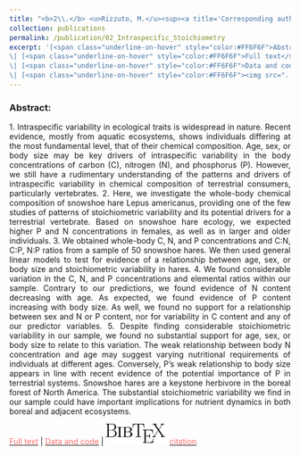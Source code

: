 ```yaml
---
title: "<b>2\\.</b> <u>Rizzuto, M.</u><sup><a title='Corresponding author'>✉</a></sup>, Leroux, S. J., Vander Wal, E., Wiersma, Y. F., Heckford, T. R., and Balluffi-Fry, J. (2019). **Patterns and potential drivers of intraspecific variability in the body C, N, P composition of a terrestrial vertebrate, the snowshoe hare (<i>Lepus americanus</i>).** Ecology and Evolution, 9, 14453--14464. <img src='../images/open_access.png'>"
collection: publications
permalink: /publication/02_Intraspecific_Stoichiometry
excerpt: '[<span class="underline-on-hover" style="color:#FF6F6F">Abstract</span>](../publication/2_Intraspecific_Stoichiometry)
\| [<span class="underline-on-hover" style="color:#FF6F6F">Full text</span>](https://doi.org/10.1002/ece3.5880)
\| [<span class="underline-on-hover" style="color:#FF6F6F">Data and code</span>](https://doi.org/10.6084/m9.figshare.7884854)
\| [<span class="underline-on-hover" style="color:#FF6F6F"><img src="../images/bibtex.svg">citation</span>](../bibtex/2_Intraspecific_Stoichiometry.bib)'
---
```


### Abstract:

<p style='text-align: justify;'>
1. Intraspecific variability in ecological traits is widespread in nature. Recent evidence, mostly from aquatic ecosystems, shows individuals differing at the most fundamental level, that of their chemical composition. Age, sex, or body size may be key drivers of intraspecific variability in the body concentrations of carbon (C), nitrogen (N), and phosphorus (P). However, we still have a rudimentary understanding of the patterns and drivers of intraspecific variability in chemical composition of terrestrial consumers, particularly vertebrates.
2. Here, we investigate the whole-body chemical composition of snowshoe hare Lepus americanus, providing one of the few studies of patterns of stoichiometric variability and its potential drivers for a terrestrial vertebrate. Based on snowshoe hare ecology, we expected higher P and N concentrations in females, as well as in larger and older individuals.
3. We obtained whole-body C, N, and P concentrations and C:N, C:P, N:P ratios from a sample of 50 snowshoe hares. We then used general linear models to test for evidence of a relationship between age, sex, or body size and stoichiometric variability in hares.
4. We found considerable variation in the C, N, and P concentrations and elemental ratios within our sample. Contrary to our predictions, we found evidence of N content decreasing with age. As expected, we found evidence of P content increasing with body size. As well, we found no support for a relationship between sex and N or P content, nor for variability in C content and any of our predictor variables.
5. Despite finding considerable stoichiometric variability in our sample, we found no substantial support for age, sex, or body size to relate to this variation. The weak relationship between body N concentration and age may suggest varying nutritional requirements of individuals at different ages. Conversely, P’s weak relationship to body size appears in line with recent evidence of the potential importance of P in terrestrial systems. Snowshoe hares are a keystone herbivore in the boreal forest of North America. The substantial stoichiometric variability we find in our sample could have important implications for nutrient dynamics in both boreal and adjacent ecosystems.
</p>

[<span class="underline-on-hover" style="color:#FF6F6F">Full text</span>](https://doi.org/10.1002/ece3.5880)
\| [<span class="underline-on-hover" style="color:#FF6F6F">Data and code</span>](https://doi.org/10.6084/m9.figshare.7884854)
\| [<span class="underline-on-hover" style="color:#FF6F6F"><img src="../images/bibtex.svg">citation</span>](../bibtex/2_Intraspecific_Stoichiometry.bib)

